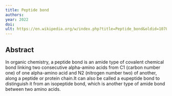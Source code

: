 ```yaml
---
title: Peptide bond
authors: 
year: 2022
doi: 
ult: https://en.wikipedia.org/w/index.php?title=Peptide_bond&oldid=1078147722
---
```

## Abstract
In organic chemistry, a peptide bond is an amide type of covalent chemical bond linking two consecutive alpha-amino acids from C1 (carbon number one) of one alpha-amino acid and N2 (nitrogen number two) of another, along a peptide or protein chain.It can also be called a eupeptide bond to distinguish it from an isopeptide bond, which is another type of amide bond between two amino acids.
